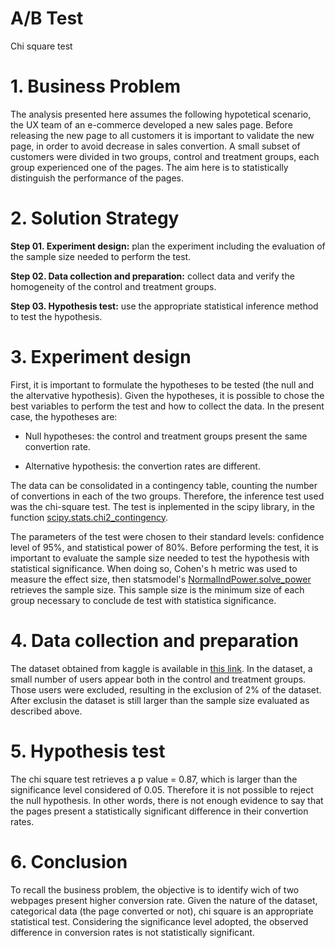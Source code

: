 # A/B Test

Chi square test

# 1. Business Problem

The analysis presented here assumes the following hypotetical scenario, the UX team of an e-commerce developed a new sales page. Before releasing the new page to all customers it is important to validate the new page, in order to avoid decrease in sales convertion. A small subset of customers were divided in two groups, control and treatment groups, each group experienced one of the pages. The aim here is to statistically distinguish the performance of the pages.

# 2. Solution Strategy

**Step 01. Experiment design:** plan the experiment including the evaluation of the sample size needed to perform the test.

**Step 02. Data collection and preparation:** collect data and verify the homogeneity of the control and treatment groups.

**Step 03. Hypothesis test:** use the appropriate statistical inference method to test the hypothesis.

# 3. Experiment design

First, it is important to formulate the hypotheses to be tested (the null and the altervative hypothesis). Given the hypotheses, it is possible to chose the best variables to perform the test and how to collect the data. In the present case, the hypotheses are:

 - Null hypotheses: the control and treatment groups present the same convertion rate.

 - Alternative hypothesis: the convertion rates are different.

The data can be consolidated in a contingency table, counting the number of convertions in each of the two groups. Therefore, the inference test used was the chi-square test. The test is inplemented in the scipy library, in the function [scipy.stats.chi2_contingency](https://docs.scipy.org/doc/scipy/reference/generated/scipy.stats.chi2_contingency.html).

The parameters of the test were chosen to their standard levels: confidence level of 95%, and statistical power of 80%.
Before performing the test, it is important to evaluate the sample size needed to test the hypothesis with statistical significance. When doing so, Cohen's h metric was used to measure the effect size, then statsmodel's [NormalIndPower.solve_power](https://www.statsmodels.org/dev/generated/statsmodels.stats.power.NormalIndPower.solve_power.html#statsmodels.stats.power.NormalIndPower.solve_power) retrieves the sample size. This sample size is the minimum size of each group necessary to conclude de test with statistica significance.

# 4. Data collection and preparation

The dataset obtained from kaggle is available in [this link](https://www.kaggle.com/datasets/zhangluyuan/ab-testing). In the dataset, a small number of users appear both in the control and treatment groups. Those users were excluded, resulting in the exclusion of 2% of the dataset. After exclusin the dataset is still larger than the sample size evaluated as described above.

# 5. Hypothesis test

The chi square test retrieves a p value = 0.87, which is larger than the significance level considered of 0.05. Therefore it is not possible to reject the null hypothesis. In other words, there is not enough evidence to say that the pages present a statistically significant difference in their convertion rates.

# 6. Conclusion

To recall the business problem, the objective is to identify wich of two webpages present higher conversion rate. Given the nature of the dataset, categorical data (the page converted or not), chi square is an appropriate statistical test. Considering the significance level adopted, the observed difference in conversion rates is not statistically significant.
